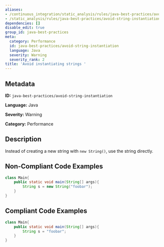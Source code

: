 ```yaml
---
aliases:
- /continuous_integration/static_analysis/rules/java-best-practices/avoid-string-instantiation
- /static_analysis/rules/java-best-practices/avoid-string-instantiation
dependencies: []
disable_edit: true
group_id: java-best-practices
meta:
  category: Performance
  id: java-best-practices/avoid-string-instantiation
  language: Java
  severity: Warning
  severity_rank: 2
title: 'Avoid instantiating strings '
---
```

<!--  SOURCED FROM https://github.com/DataDog/datadog-static-analyzer-rule-docs -->


## Metadata
**ID:** `java-best-practices/avoid-string-instantiation`

**Language:** Java

**Severity:** Warning

**Category:** Performance

## Description
Instead of creating a new string with `new String()`, use the string directly.

## Non-Compliant Code Examples
```java
class Main{
    public static void main(String[] args){
        String s = new String("foobar");
    }
}
```

## Compliant Code Examples
```java
class Main{
    public static void main(String[] args){
        String s = "foobar";
    }
}
```
